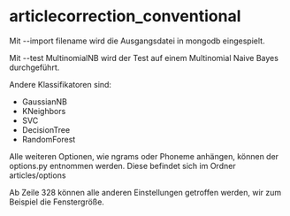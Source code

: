 # articlecorrection_conventional
Mit --import filename wird die Ausgangsdatei in mongodb eingespielt.

Mit --test MultinomialNB wird der Test auf einem Multinomial Naive Bayes durchgeführt.

Andere Klassifikatoren sind:
* GaussianNB
* KNeighbors
* SVC
* DecisionTree
* RandomForest

Alle weiteren Optionen, wie ngrams oder Phoneme anhängen, können der options.py entnommen werden. Diese befindet sich im Ordner articles/options

Ab Zeile 328 können alle anderen Einstellungen getroffen werden, wir zum Beispiel die Fenstergröße.